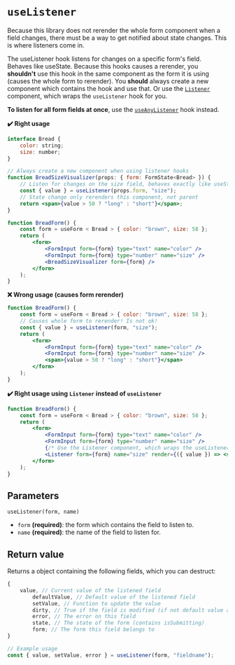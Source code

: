 # `useListener`

Because this library does not rerender the whole form component when a field changes, there must be a way to get notified about state changes. This is where listeners come in.

The useListener hook listens for changes on a specific form's field. Behaves like useState. Because this hooks causes a rerender, you **shouldn't** use
this hook in the same component as the form it is using (causes the whole form to rerender). You **should** always create a new component which contains the hook and use that. Or use the [`Listener`](/docs/Listener) component, which wraps the `useListener` hook for you.

**To listen for all form fields at once**, use the [`useAnyListener`](/docs/useAnyListener) hook instead.

**✔️ Right usage**

```jsx
interface Bread {
    color: string;
    size: number;
}

// Always create a new component when using listener hooks
function BreadSizeVisualizer(props: { form: FormState<Bread> }) {
    // Listen for changes on the size field, behaves exactly like useState
    const { value } = useListener(props.form, "size");
    // State change only rerenders this component, not parent
    return <span>{value > 50 ? "long" : "short"}</span>;
}

function BreadForm() {
    const form = useForm < Bread > { color: "brown", size: 58 };
    return (
        <form>
            <FormInput form={form} type="text" name="color" />
            <FormInput form={form} type="number" name="size" />
            <BreadSizeVisualizer form={form} />
        </form>
    );
}
```

**❌ Wrong usage (causes form rerender)**

```jsx
function BreadForm() {
    const form = useForm < Bread > { color: "brown", size: 58 };
    // Causes whole form to rerender! Is not ok!
    const { value } = useListener(form, "size");
    return (
        <form>
            <FormInput form={form} type="text" name="color" />
            <FormInput form={form} type="number" name="size" />
            <span>{value > 50 ? "long" : "short"}</span>
        </form>
    );
}
```

**✔️ Right usage using `Listener` instead of `useListener`**

```jsx
function BreadForm() {
    const form = useForm < Bread > { color: "brown", size: 58 };
    return (
        <form>
            <FormInput form={form} type="text" name="color" />
            <FormInput form={form} type="number" name="size" />
            {/* Use the Listener component, which wraps the useListener hook in a component. Does NOT cause a form rerender! */}
            <Listener form={form} name="size" render={({ value }) => <span>{value > 50 ? "long" : "short"}</span>} />
        </form>
    );
}
```

## Parameters

`useListener(form, name)`

-   `form` **(required)**: the form which contains the field to listen to.
-   `name` **(required)**: the name of the field to listen for.

## Return value

Returns a object containing the following fields, which you can destruct:

```jsx
{
    value, // Current value of the listened field
        defaultValue, // Default value of the listened field
        setValue, // Function to update the value
        dirty, // True if the field is modified (if not default value anymore)
        error, // The error on this field
        state, // The state of the form (contains isSubmitting)
        form; // The form this field belongs to
}

// Example usage
const { value, setValue, error } = useListener(form, "fieldname");
```

